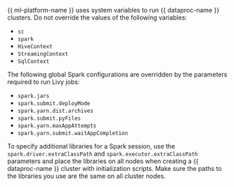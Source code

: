 {{ ml-platform-name }} uses system variables to run {{ dataproc-name }} clusters. Do not override the values of the following variables:
* `sc`
* `spark`
* `HiveContext`
* `StreamingContext`
* `SqlContext`

The following global Spark configurations are overridden by the parameters required to run Livy jobs:
* `spark.jars`
* `spark.submit.deployMode`
* `spark.yarn.dist.archives`
* `spark.submit.pyFiles`
* `spark.yarn.maxAppAttempts`
* `spark.yarn.submit.waitAppCompletion`

To specify additional libraries for a Spark session, use the `spark.driver.extraClassPath` and `spark.executor.extraClassPath` parameters and place the libraries on all nodes when creating a {{ dataproc-name }} cluster with initialization scripts. Make sure the paths to the libraries you use are the same on all cluster nodes.